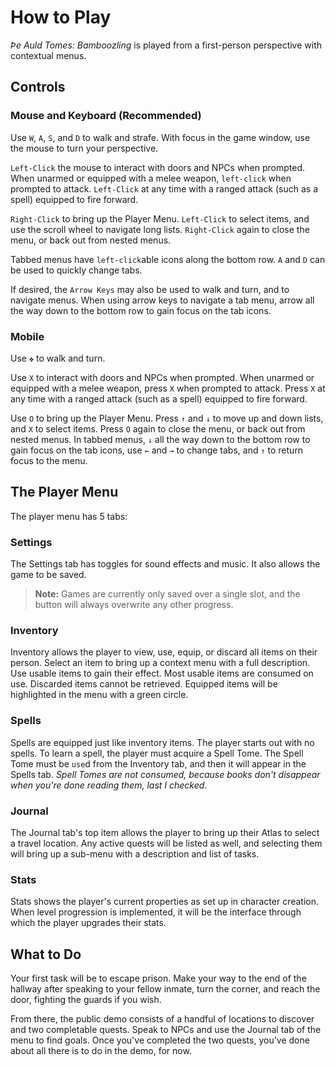 # How to Play

*Þe Auld Tomes: Bamboozling* is played from a first-person perspective with contextual menus.

## Controls

### Mouse and Keyboard (Recommended)

Use `W`, `A`, `S`, and `D` to walk and strafe. With focus in the game window, use the mouse to turn your perspective.

`Left-Click` the mouse to interact with doors and NPCs when prompted. When unarmed or equipped with a melee weapon, `left-click` when prompted to attack. `Left-Click` at any time with a ranged attack (such as a spell) equipped to fire forward.

`Right-Click` to bring up the Player Menu. `Left-Click` to select items, and use the scroll wheel to navigate long lists. `Right-Click` again to close the menu, or back out from nested menus.

Tabbed menus have `left-click`able icons along the bottom row. `A` and `D` can be used to quickly change tabs.

If desired, the `Arrow Keys` may also be used to walk and turn, and to navigate menus. When using arrow keys to navigate a tab menu, arrow all the way down to the bottom row to gain focus on the tab icons.

### Mobile

Use `✥` to walk and turn.

Use `X` to interact with doors and NPCs when prompted. When unarmed or equipped with a melee weapon, press `X` when prompted to attack. Press `X` at any time with a ranged attack (such as a spell) equipped to fire forward.

Use `O` to bring up the Player Menu. Press `↑` and `↓` to move up and down lists, and `X` to select items. Press `O` again to close the menu, or back out from nested menus. In tabbed menus, `↓` all the way down to the bottom row to gain focus on the tab icons, use `←` and `→` to change tabs, and `↑` to return focus to the menu.


## The Player Menu

The player menu has 5 tabs:

### Settings

The Settings tab has toggles for sound effects and music. It also allows the game to be saved.

> **Note:** Games are currently only saved over a single slot, and the button will always overwrite any other progress.

### Inventory

Inventory allows the player to view, use, equip, or discard all items on their person. Select an item to bring up a context menu with a full description. Use usable items to gain their effect. Most usable items are consumed on use. Discarded items cannot be retrieved. Equipped items will be highlighted in the menu with a green circle.

### Spells

Spells are equipped just like inventory items. The player starts out with no spells. To learn a spell, the player must acquire a Spell Tome. The Spell Tome must be `use`d from the Inventory tab, and then it will appear in the Spells tab. *Spell Tomes are not consumed, because books don't disappear when you're done reading them, last I checked.*

### Journal

The Journal tab's top item allows the player to bring up their Atlas to select a travel location. Any active quests will be listed as well, and selecting them will bring up a sub-menu with a description and list of tasks.

### Stats

Stats shows the player's current properties as set up in character creation. When level progression is implemented, it will be the interface through which the player upgrades their stats.

## What to Do

Your first task will be to escape prison. Make your way to the end of the hallway after speaking to your fellow inmate, turn the corner, and reach the door, fighting the guards if you wish.

From there, the public demo consists of a handful of locations to discover and two completable quests. Speak to NPCs and use the Journal tab of the menu to find goals. Once you've completed the two quests, you've done about all there is to do in the demo, for now.
